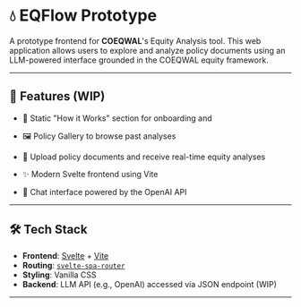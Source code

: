 # 💧 EQFlow Prototype

A prototype frontend for **COEQWAL**'s Equity Analysis tool. This web application allows users to explore and analyze policy documents using an LLM-powered interface grounded in the COEQWAL equity framework.

---

## 🚀 Features (WIP)

- 📘 Static "How it Works" section for onboarding and 
- 🖼️ Policy Gallery to browse past analyses
- 📄 Upload policy documents and receive real-time equity analyses

- ✨ Modern Svelte frontend using Vite
- 🧠 Chat interface powered by the OpenAI API 

---

## 🛠️ Tech Stack

- **Frontend**: [Svelte](https://svelte.dev/) + [Vite](https://vitejs.dev/)
- **Routing**: [`svelte-spa-router`](https://github.com/ItalyPaleAle/svelte-spa-router)
- **Styling**: Vanilla CSS 
- **Backend**: LLM API (e.g., OpenAI) accessed via JSON endpoint (WIP)

---

